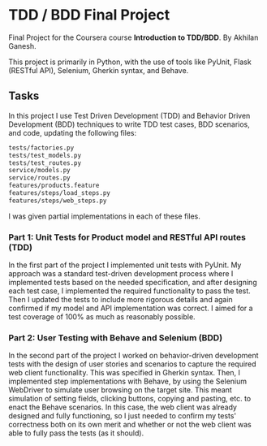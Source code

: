 # TDD / BDD Final Project

Final Project for the Coursera course **Introduction to TDD/BDD**. By Akhilan Ganesh. 

This project is primarily in Python, with the use of tools like PyUnit, Flask (RESTful API), Selenium, Gherkin syntax, and Behave.

## Tasks

In this project I use Test Driven Development (TDD) and Behavior Driven Development (BDD) techniques to write TDD test cases, BDD scenarios, and code, updating the following files:

```bash
tests/factories.py
tests/test_models.py
tests/test_routes.py
service/models.py
service/routes.py
features/products.feature
features/steps/load_steps.py
features/steps/web_steps.py
```

I was given partial implementations in each of these files.

### Part 1: Unit Tests for Product model and RESTful API routes (TDD)

In the first part of the project I implemented unit tests with PyUnit. My approach was a standard test-driven development process
where I implemented tests based on the needed specification, and after designing each test case, I implemented the required
functionality to pass the test. Then I updated the tests to include more rigorous details and again confirmed if my model and
API implementation was correct. I aimed for a test coverage of 100% as much as reasonably possible.

### Part 2: User Testing with Behave and Selenium (BDD)

In the second part of the project I worked on behavior-driven development tests with the design of user stories and
scenarios to capture the required web client functionality. This was specified in Gherkin syntax. Then, I implemented
step implementations with Behave, by using the Selenium WebDriver to simulate user browsing on the target site. This meant
simulation of setting fields, clicking buttons, copying and pasting, etc. to enact the Behave scenarios. In this case, the
web client was already designed and fully functioning, so I just needed to confirm my tests' correctness both on its own merit
and whether or not the web client was able to fully pass the tests (as it should).
